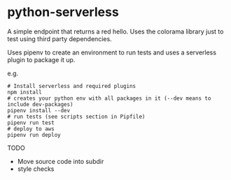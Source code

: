 # python-serverless

A simple endpoint that returns a red hello. Uses the colorama library just to test using
third party dependencies.

Uses pipenv to create an environment to run tests and uses a serverless plugin to package it up.

e.g.

```shell
# Install serverless and required plugins
npm install
# creates your python env with all packages in it (--dev means to include dev-packages)
pipenv install --dev
# run tests (see scripts section in Pipfile)
pipenv run test
# deploy to aws
pipenv run deploy
```

TODO

- Move source code into subdir
- style checks
